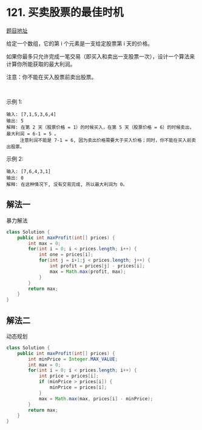 # 121. 买卖股票的最佳时机

[题目地址](https://leetcode-cn.com/problems/best-time-to-buy-and-sell-stock/)

给定一个数组，它的第 i 个元素是一支给定股票第 i 天的价格。

如果你最多只允许完成一笔交易（即买入和卖出一支股票一次），设计一个算法来计算你所能获取的最大利润。

注意：你不能在买入股票前卖出股票。

 

示例 1:

```
输入: [7,1,5,3,6,4]
输出: 5
解释: 在第 2 天（股票价格 = 1）的时候买入，在第 5 天（股票价格 = 6）的时候卖出，最大利润 = 6-1 = 5 。
     注意利润不能是 7-1 = 6, 因为卖出价格需要大于买入价格；同时，你不能在买入前卖出股票。
```

示例 2:

```
输入: [7,6,4,3,1]
输出: 0
解释: 在这种情况下, 没有交易完成, 所以最大利润为 0。
```

## 解法一

暴力解法

```Java
class Solution {
    public int maxProfit(int[] prices) {
        int max = 0;
        for(int i = 0; i < prices.length; i++) {
            int one = prices[i];
            for(int j = i+1;j < prices.length; j++) {
                int profit = prices[j] - prices[i];
                max = Math.max(profit, max);
            }
        }
        return max;
    }
}
```


## 解法二

动态规划

```Java
class Solution {
    public int maxProfit(int[] prices) {
        int minPrice = Integer.MAX_VALUE;
        int max = 0;
        for(int i = 0; i < prices.length; i++) {
            int price = prices[i];
            if (minPrice > prices[i]) {
                minPrice = prices[i];
            }
            max = Math.max(max, prices[i] - minPrice);
        }
        return max;
    }
}
```